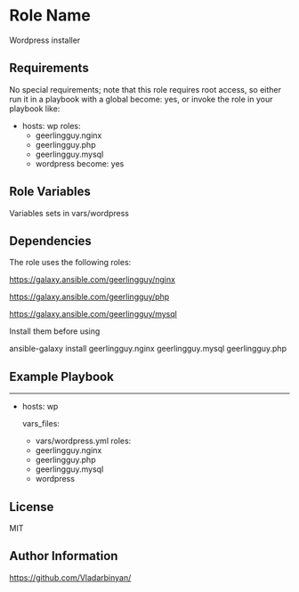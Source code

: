 Role Name
=========

Wordpress installer

Requirements
------------

No special requirements; note that this role requires root access, so either run it in a playbook with a global become: yes, or invoke the role in your playbook like:

- hosts: wp
  roles:  
    - geerlingguy.nginx 
    - geerlingguy.php
    - geerlingguy.mysql
    - wordpress
      become: yes


Role Variables
--------------

Variables sets in vars/wordpress

Dependencies
------------

The role uses the following roles:

https://galaxy.ansible.com/geerlingguy/nginx

https://galaxy.ansible.com/geerlingguy/php

https://galaxy.ansible.com/geerlingguy/mysql

Install them before using

ansible-galaxy install geerlingguy.nginx geerlingguy.mysql geerlingguy.php

Example Playbook
----------------

---
- hosts: wp

  vars_files:
    - vars/wordpress.yml 
  roles:
    - geerlingguy.nginx 
    - geerlingguy.php
    - geerlingguy.mysql
    - wordpress


License
-------

MIT

Author Information
------------------

https://github.com/Vladarbinyan/
